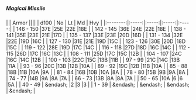 ##### Magical Missile

|      | Armor ||||
| d100 | No | Lt | Md | Hvy |
|:--------:|:-----:|:-----:|:-----:|:-----:|
| 146 - 150 |37E  |25E  |22E  |18E  |
| 142 - 145 |36E  |24E  |22E  |18E  |
| 138 - 141 |35E  |23E  |21E  |17D  |
| 135 - 137 |33E  |23E  |20D  |16D  |
| 131 - 134 |32E  |22E  |19D  |16C  |
| 127 - 130 |31E  |21E  |19D  |15C  |
| 123 - 126 |30E  |20D  |18D  |15C  |
| 119 - 122 |28E  |19D  |17C  |14C  |
| 116 - 118 |27D  |18D  |16C  |14C  |
| 112 - 115 |26D  |17C  |16C  |13C  |
| 108 - 111 |25D  |17C  |15C  |12B  |
| 104 - 107 |24C  |16C  |14C  |12B  |
| 100 - 103 |22C  |15C  |13B  |11B  |
| 97 - 99 |21C  |14C  |13B  |11A  |
| 93 - 96 |20C  |13B  |12B  |10A  |
| 89 - 92 |19C  |12B  |11B  |10A  |
| 85 - 88 |18B  |11B  |10A  |9A  |
| 81 - 84 |16B  |10B  |10A  |8A  |
| 78 - 80 |15B  |9B  |9A  |8A  |
| 74 - 77 |14B  |9A  |8A  |7A  |
| 66 - 73 |13B  |8A  |8A  |7A  |
| 50 - 65 |10A  |6 |6 |5A  |
| 40 - 49 | &endash;  |2 |3 |3 |
| 1 - 39 | &endash;  | &endash;  | &endash;  | &endash;  |

